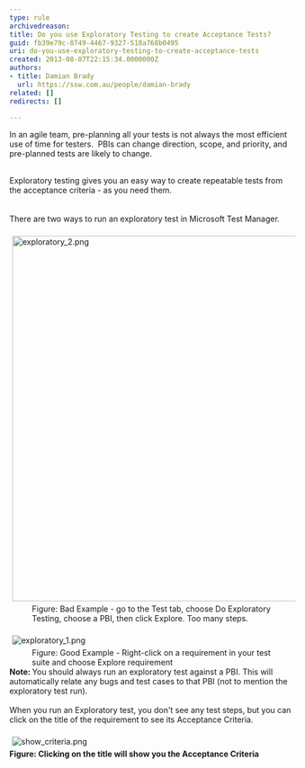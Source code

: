 ```yaml
---
type: rule
archivedreason: 
title: Do you use Exploratory Testing to create Acceptance Tests?
guid: fb39e79c-8749-4467-9327-518a768b0495
uri: do-you-use-exploratory-testing-to-create-acceptance-tests
created: 2013-08-07T22:15:34.0000000Z
authors:
- title: Damian Brady
  url: https://ssw.com.au/people/damian-brady
related: []
redirects: []

---
```



In an agile team, pre-planning all your tests is not always the most efficient use of time for testers. &#160;PBIs can change direction, scope, and priority, and pre-planned tests are likely to change.<div><br></div><div>Exploratory testing gives you an easy way&#160;to create repeatable tests from the acceptance criteria - as you need them.</div>
<br><excerpt class='endintro'></excerpt><br>
There are two ways to run an exploratory test in Microsoft Test Manager.<div><br></div><div><img src="/SoftwareDevelopment/RulesToBetterUserAcceptanceTests/PublishingImages/exploratory_2.png" alt="exploratory_2.png" style="margin&#58;5px;width&#58;650px;" /><br></div><dd class="ssw15-rteElement-FigureBad">Figure&#58; Bad Example - go to the Test tab, choose Do Exploratory Testing, choose a PBI, then click Explore. Too many steps.</dd><div><br></div><div><img src="/SoftwareDevelopment/RulesToBetterUserAcceptanceTests/PublishingImages/exploratory_1.png" alt="exploratory_1.png" style="margin&#58;5px;" /><br></div><dd class="ssw15-rteElement-FigureGood">Figure&#58; Good Example - Right-click on a requirement in your test suite&#160;and choose Explore requirement</dd><div><strong>Note&#58; </strong>You should always run an exploratory test against a PBI. This will automatically relate any&#160;bugs and test cases to that&#160;PBI (not to mention&#160;the exploratory test run).</div><div><br></div><div>When you run an Exploratory test, you don't see any test steps, but you can click on the title of the requirement to see its Acceptance Criteria.</div><div><br></div><div><img src="/SoftwareDevelopment/RulesToBetterUserAcceptanceTests/PublishingImages/show_criteria.png" alt="show_criteria.png" style="margin&#58;5px;" /><br></div><div><strong>Figure&#58; Clicking on the title will show you the Acceptance Criteria</strong></div>


